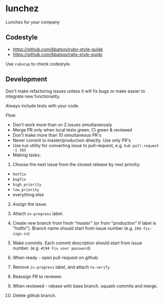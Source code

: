 # lunchez
Lunches for your company

## Codestyle

* https://github.com/bbatsov/ruby-style-guide
* https://github.com/bbatsov/rails-style-guide

Use `rubocop` to check codestyle.

## Development

Don't make refactoring issues unless it will fix bugs or make easier to
integrate new functionality.

Always include tests with your code.

*Flow:*

* Don't work more than on 2 issues simultaneously
* Merge PR only when local tests green, CI green & reviewed
* Don't make more than 10 simultaneous PR's
* Never commit to master/production directly. Use only PR's
* Use `hub` utility for converting issue to pull-request, e.g. `hub pull-request -i 163`
* Making tasks:

1. Choose the next issue from the closest release by next priority:
  * `hotfix`
  * `bugfix`
  * `high_priority`
  * `low_priority`
  * everything else

2. Assign the issue.

3. Attach `in-progress` label.

4. Create new branch from fresh "master" (or from "production" if label is "hotfix").
   Branch name should start from issue number (e.g. `194-fix-sign-in`)

5. Make commits. Each commit description should start from issue number. (e.g. `#194 Fix user password`)

6. When ready - open pull-request on github.

7. Remove `in-progress` label, and attach `to-verify`

8. Reassign PR to reviewer.

9. When reviewed - rebase with base branch, squash commits and merge.

10. Delete github branch.
